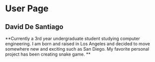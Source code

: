 # User Page
## David De Santiago
**Currently a 3rd year undergraduate student studying computer engineering. I am born and raised in Los Angeles and decided to move somewhere new and exciting such as San Diego. My favorite personal project has been creating snake game. **
